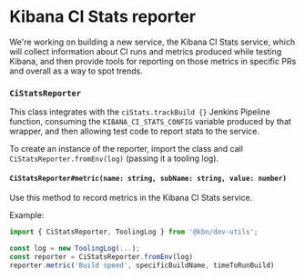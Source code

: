 # Kibana CI Stats reporter

We're working on building a new service, the Kibana CI Stats service, which will collect information about CI runs and metrics produced while testing Kibana, and then provide tools for reporting on those metrics in specific PRs and overall as a way to spot trends.

### `CiStatsReporter`

This class integrates with the `ciStats.trackBuild {}` Jenkins Pipeline function, consuming the `KIBANA_CI_STATS_CONFIG` variable produced by that wrapper, and then allowing test code to report stats to the service.

To create an instance of the reporter, import the class and call `CiStatsReporter.fromEnv(log)` (passing it a tooling log).

#### `CiStatsReporter#metric(name: string, subName: string, value: number)`

Use this method to record metrics in the Kibana CI Stats service.

Example:

```ts
import { CiStatsReporter, ToolingLog } from '@kbn/dev-utils';

const log = new ToolingLog(...);
const reporter = CiStatsReporter.fromEnv(log)
reporter.metric('Build speed', specificBuildName, timeToRunBuild)
```